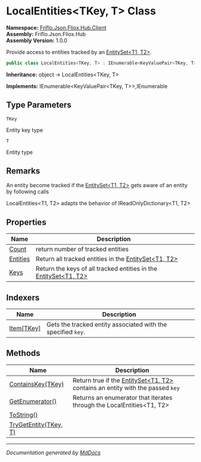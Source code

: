 ﻿<!--  
  <auto-generated>   
    The contents of this file were generated by a tool.  
    Changes to this file may be list if the file is regenerated  
  </auto-generated>   
-->

# LocalEntities\<TKey, T\> Class

**Namespace:** [Friflo.Json.Fliox.Hub.Client](../index.md)  
**Assembly:** Friflo.Json.Fliox.Hub  
**Assembly Version:** 1.0.0

Provide access to entities tracked by an [EntitySet\<T1, T2\>](../EntitySet-2/index.md).

```csharp
public class LocalEntities<TKey, T> : IEnumerable<KeyValuePair<TKey, T>>, IEnumerable
```

**Inheritance:** object → LocalEntities\<TKey, T\>

**Implements:** IEnumerable\<KeyValuePair\<TKey, T\>\>,IEnumerable

## Type Parameters

`TKey`

Entity key type

`T`

Entity type

## Remarks

An entity become tracked if the [EntitySet\<T1, T2\>](../EntitySet-2/index.md) gets aware of an entity by following calls  

LocalEntities\<T1, T2\> adapts the behavior of IReadOnlyDictionary\<T1, T2\>

## Properties

| Name                               | Description                                                                                    |
| ---------------------------------- | ---------------------------------------------------------------------------------------------- |
| [Count](properties/Count.md)       |  return number of tracked entities                                                             |
| [Entities](properties/Entities.md) |  Return all tracked entities in the [EntitySet\<T1, T2\>](../EntitySet-2/index.md)             |
| [Keys](properties/Keys.md)         |  Return the keys of all tracked entities in the [EntitySet\<T1, T2\>](../EntitySet-2/index.md) |

## Indexers

| Name                             | Description                                                  |
| -------------------------------- | ------------------------------------------------------------ |
| [Item\[TKey\]](indexers/Item.md) | Gets the tracked entity associated with the specified `key`. |

## Methods

| Name                                             | Description                                                                                                |
| ------------------------------------------------ | ---------------------------------------------------------------------------------------------------------- |
| [ContainsKey(TKey)](methods/ContainsKey.md)      | Return true if the [EntitySet\<T1, T2\>](../EntitySet-2/index.md) contains an entity with the passed `key` |
| [GetEnumerator()](methods/GetEnumerator.md)      |  Returns an enumerator that iterates through the LocalEntities\<T1, T2\>                                   |
| [ToString()](methods/ToString.md)                |                                                                                                            |
| [TryGetEntity(TKey, T)](methods/TryGetEntity.md) |                                                                                                            |

___

*Documentation generated by [MdDocs](https://github.com/ap0llo/mddocs)*
